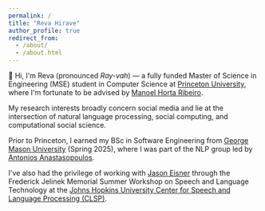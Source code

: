 ```yaml
---
permalink: /
title: "Reva Hirave"
author_profile: true
redirect_from: 
  - /about/
  - /about.html
---
```



👋 Hi, I'm Reva (pronounced *Ray-vah*) — a fully funded Master of Science in Engineering (MSE) student in Computer Science at [Princeton University](https://www.cs.princeton.edu/), where I'm fortunate to be advised by [Manoel Horta Ribeiro](https://www.cs.princeton.edu/~manoel/).

My research interests broadly concern social media and lie at the intersection of natural language processing, social computing, and computational social science.

Prior to Princeton, I earned my BSc in Software Engineering from [George Mason University](https://cs.gmu.edu/) (Spring 2025), where I was part of the NLP group led by [Antonios Anastasopoulos](https://cs.gmu.edu/~antonis/).

I've also had the privilege of working with [Jason Eisner](https://www.cs.jhu.edu/~jason/) through the Frederick Jelinek Memorial Summer Workshop on Speech and Language Technology at the [Johns Hopkins University Center for Speech and Language Processing (CLSP)](https://www.clsp.jhu.edu/).


